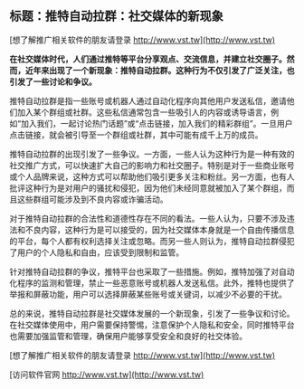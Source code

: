 ## **标题：推特自动拉群：社交媒体的新现象**

[想了解推广相关软件的朋友请登录 http://www.vst.tw](http://www.vst.tw)

**在社交媒体时代，人们通过推特等平台分享观点、交流信息，并建立社交圈子。然而，近年来出现了一个新现象：推特自动拉群。这种行为不仅引发了广泛关注，也引发了一些讨论和争议。**

推特自动拉群是指一些账号或机器人通过自动化程序向其他用户发送私信，邀请他们加入某个群组或社群。这些私信通常包含一些吸引人的内容或诱导语言，例如“加入我们，一起讨论热门话题”或“点击链接，加入我们的精彩群组”。一旦用户点击链接，就会被引导至一个群组或社群，其中可能有成千上万的成员。

推特自动拉群的出现引发了一些争议。一方面，一些人认为这种行为是一种有效的社交推广方式，可以快速扩大自己的影响力和社交圈子。特别是对于一些商业账号或个人品牌来说，这种方式可以帮助他们吸引更多关注和粉丝。另一方面，也有人批评这种行为是对用户的骚扰和侵犯，因为他们未经同意就被加入了某个群组，而且这些群组可能涉及到不良内容或诈骗活动。

对于推特自动拉群的合法性和道德性存在不同的看法。一些人认为，只要不涉及违法和不良内容，这种行为是可以接受的，因为社交媒体本身就是一个自由传播信息的平台，每个人都有权利选择关注或忽略。而另一些人则认为，推特自动拉群侵犯了用户的个人隐私和自由，应该受到限制和监管。

针对推特自动拉群的争议，推特平台也采取了一些措施。例如，推特加强了对自动化程序的监测和管理，禁止一些恶意账号或机器人发送私信。此外，推特也提供了举报和屏蔽功能，用户可以选择屏蔽某些账号或关键词，以减少不必要的干扰。

总的来说，推特自动拉群是社交媒体发展的一个新现象，引发了一些争议和讨论。在社交媒体使用中，用户需要保持警惕，注意保护个人隐私和安全，同时推特平台也需要加强监管和管理，确保用户能够享受安全和良好的社交体验。

[想了解推广相关软件的朋友请登录 http://www.vst.tw](http://www.vst.tw)


[访问软件官网 http://www.vst.tw](http://www.vst.tw)
